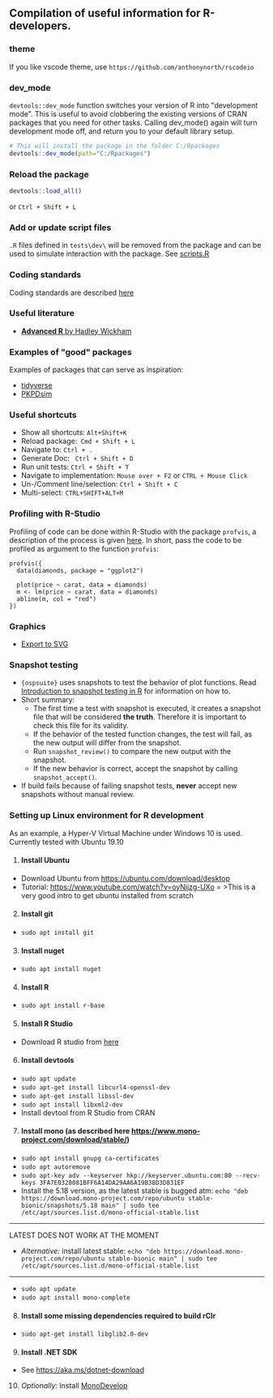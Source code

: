 ## Compilation of useful information for R-developers.

### theme

If you like vscode theme, use `https://github.com/anthonynorth/rscodeio`

### dev_mode

`devtools::dev_mode` function switches your version of R into "development mode". This is useful to avoid clobbering the existing versions of CRAN packages that you need for other tasks. Calling dev_mode() again will turn development mode off, and return you to your default library setup.

```R
# This will install the package in the folder C:/Rpackages
devtools::dev_mode(path="C:/Rpackages")
```

### Reload the package

```R
devtools::load_all()
```

or `Ctrl + Shift + L`

### Add or update script files

`.R` files defined in `tests\dev\` will be removed from the package and can be used to simulate interaction with the package. See [scripts.R](https://github.com/Open-Systems-Pharmacology/OSPSuite-R/wiki/tests/dev/scripts.R)

### Coding standards

Coding standards are described [here](CODING_STANDARDS_R.md)

### Useful literature
- [**Advanced R** by Hadley Wickham](https://adv-r.hadley.nz/)

### Examples of "good" packages
Examples of packages that can serve as inspiration:
- [tidyverse](https://github.com/tidyverse)
- [PKPDsim](https://github.com/InsightRX/PKPDsim)

### Useful shortcuts

- Show all shortcuts: `Alt+Shift+K`
- Reload package:` Cmd + Shift + L`
- Navigate to: `Ctrl + .`
- Generate Doc: ` Ctrl + Shift + D`
- Run unit tests: `Ctrl + Shift + T`
- Navigate to implementation: `Mouse over + F2` or `CTRL + Mouse Click`
- Un-/Comment line/selection: `Ctrl + Shift + C`
- Multi-select: `CTRL+SHIFT+ALT+M`

### Profiling with R-Studio
Profiling of code can be done within R-Studio with the package `profvis`, a description of the process is given [here](https://support.rstudio.com/hc/en-us/articles/218221837-Profiling-with-RStudio). In short, pass the code to be profiled as argument to the function `profvis`:

```
profvis({
  data(diamonds, package = "ggplot2")

  plot(price ~ carat, data = diamonds)
  m <- lm(price ~ carat, data = diamonds)
  abline(m, col = "red")
})
```

### Graphics
- [Export to SVG](https://stackoverflow.com/questions/12226822/how-to-save-a-plot-made-with-ggplot2-as-svg)

### Snapshot testing
- `{ospsuite}` uses snapshots to test the behavior of plot functions. Read [Introduction to snapshot testing in R](https://esqlabs.github.io/intro-to-snapshot-testing/#/title-slide) for information on how to.
- Short summary:
  - The first time a test with snapshot is executed, it creates a snapshot file that will be considered **the truth**. Therefore it is important to check 
this file for its validity.
  - If the behavior of the tested function changes, the test will fail, as the new output will differ from the snapshot.
  - Run `snapshot_review()` to compare the new output with the snapshot.
  - If the new behavior is correct, accept the snapshot by calling `snapshot_accept()`.
- If build fails because of failing snapshot tests, **never** accept new snapshots without manual review.

### Setting up Linux environment for R development
As an example, a Hyper-V Virtual Machine under Windows 10 is used. Currently tested with Ubuntu 19.10
1. #### Install Ubuntu
  * Download Ubuntu from https://ubuntu.com/download/desktop
  * Tutorial: https://www.youtube.com/watch?v=oyNjjzg-UXo
= >This is a very good intro to get ubuntu installed from scratch

2. #### Install git
- `sudo apt install git`

3. #### Install nuget
- `sudo apt install nuget`

4. #### Install R
- `sudo apt install r-base`

5. #### Install R Studio
  * Download R studio from [here](https://www.rstudio.com/products/rstudio/download/#download)

6. #### Install devtools
- `sudo apt update`
- `sudo apt-get install libcurl4-openssl-dev`
- `sudo apt-get install libssl-dev`
- `sudo apt install libxml2-dev`
- Install devtool from R Studio from CRAN

7. #### Install mono (as described here https://www.mono-project.com/download/stable/)
- `sudo apt install gnupg ca-certificates`
- `sudo apt autoremove`
- `sudo apt-key adv --keyserver hkp://keyserver.ubuntu.com:80 --recv-keys 3FA7E0328081BFF6A14DA29AA6A19B38D3D831EF`
- Install the 5.18 version, as the latest stable is bugged atm: `echo "deb https://download.mono-project.com/repo/ubuntu stable-bionic/snapshots/5.18 main" | sudo tee /etc/apt/sources.list.d/mono-official-stable.list`

***
LATEST DOES NOT WORK AT THE MOMENT
- _Alternative:_ install latest stable: `echo "deb https://download.mono-project.com/repo/ubuntu stable-bionic main" | sudo tee /etc/apt/sources.list.d/mono-official-stable.list`

***

- `sudo apt update`
- `sudo apt install mono-complete`

8. #### Install some missing dependencies required to build rClr
- `sudo apt-get install libglib2.0-dev`

9. #### Install .NET SDK
- See https://aka.ms/dotnet-download

10. _Optionally:_ Install [MonoDevelop](https://www.monodevelop.com/)
